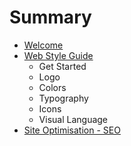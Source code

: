 # Summary

* [Welcome](README.md)
* [Web Style Guide](style_guide.md)
   * Get Started
   * Logo
   * Colors
   * Typography
   * Icons
   * Visual Language
* [Site Optimisation - SEO](site_optimisation_-_seo.md)

